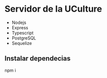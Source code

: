 # Servidor de la UCulture

- Nodejs
- Express
- Typescript
- PostgreSQL
- Sequelize


## Instalar dependecias

npm i
